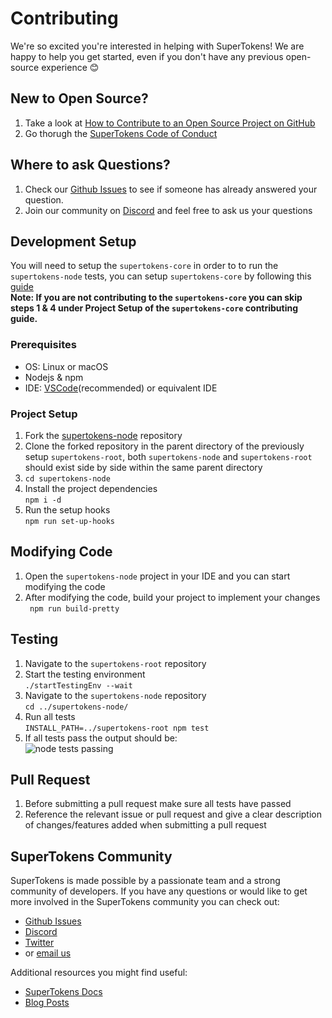 # Contributing

We're so excited you're interested in helping with SuperTokens! We are happy to help you get started, even if you don't have any previous open-source experience :blush:

## New to Open Source?
1. Take a look at [How to Contribute to an Open Source Project on GitHub](https://egghead.io/courses/how-to-contribute-to-an-open-source-project-on-github)
2. Go thorugh the [SuperTokens Code of Conduct](https://github.com/supertokens/supertokens-node/blob/master/CODE_OF_CONDUCT.md)

## Where to ask Questions?
1. Check our [Github Issues](https://github.com/supertokens/supertokens-node/issues) to see if someone has already answered your question.  
2. Join our community on [Discord](https://supertokens.io/discord) and feel free to ask us your questions  


## Development Setup  

  You will need to setup the `supertokens-core` in order to to run the `supertokens-node` tests, you can setup `supertokens-core` by following this [guide](https://github.com/supertokens/supertokens-core/blob/master/CONTRIBUTING.md#development-setup)  
**Note: If you are not contributing to the `supertokens-core` you can skip steps 1 & 4 under Project Setup of the `supertokens-core` contributing guide.** 

### Prerequisites
- OS: Linux or macOS
- Nodejs & npm
- IDE: [VSCode](https://code.visualstudio.com/download)(recommended) or equivalent IDE  

### Project Setup
1. Fork the [supertokens-node](https://github.com/supertokens/supertokens-node) repository
2. Clone the forked repository in the parent directory of the previously setup `supertokens-root`, both `supertokens-node` and `supertokens-root` should exist side by side within the same parent directory
3. `cd supertokens-node`
4. Install the project dependencies  
`npm i -d`
5. Run the setup hooks  
`npm run set-up-hooks`

## Modifying Code  
1. Open the `supertokens-node` project in your IDE and you can start modifying the code  
2. After modifying the code, build your project to implement your changes  
` npm run build-pretty`  

## Testing  
1. Navigate to the `supertokens-root` repository  
2. Start the testing environment      
`./startTestingEnv --wait`  
3. Navigate to the `supertokens-node` repository  
`cd ../supertokens-node/`  
4. Run all tests    
`INSTALL_PATH=../supertokens-root npm test`
5. If all tests pass the output should be:  
![node tests passing](https://github.com/supertokens/supertokens-logo/blob/master/images/supertokens-node-tests-passing.png) 


## Pull Request
1. Before submitting a pull request make sure all tests have passed      
2. Reference the relevant issue or pull request and give a clear description of changes/features added when submitting a pull request

## SuperTokens Community 
SuperTokens is made possible by a passionate team and a strong community of developers. If you have any questions or would like to get more involved in the SuperTokens community you can check out:  
  - [Github Issues](https://github.com/supertokens/supertokens-node/issues)
  - [Discord](https://supertokens.io/discord)
  - [Twitter](https://twitter.com/supertokensio)
  - or [email us](mailto:team@supertokens.io)
  
Additional resources you might find useful:
  - [SuperTokens Docs](https://supertokens.io/docs/community/getting-started/installation)
  - [Blog Posts](https://supertokens.io/blog/)
